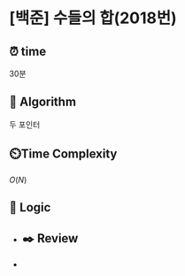 # [백준]  수들의 합(2018번)

## ⏰  **time**

30분

## :pushpin: **Algorithm**

두 포인터

## ⏲️**Time Complexity**

$O(N)$

## :round_pushpin: **Logic**

- ## :black_nib: **Review**

- 
